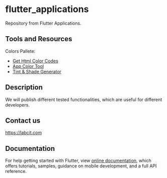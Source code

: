 # flutter_applications

Repository from Flutter Applications.

## Tools and Resources

Colors Pallete: 
- [Get Html Color Codes](https://htmlcolorcodes.com/)
- [App Color Tool](https://material.io/resources/color/)
- [Tint & Shade Generator](https://maketintsandshades.com/)

## Description

We will publish different tested functionalities, which are useful for different developers.

## Contact us

https://labcit.com

## Documentation

For help getting started with Flutter, view
[online documentation](https://flutter.dev/docs), which offers tutorials,
samples, guidance on mobile development, and a full API reference.

